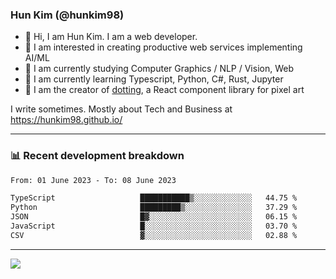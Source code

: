 ### Hun Kim (@hunkim98)

- 👋 Hi, I am Hun Kim. I am a web developer. 
- 🤔 I am interested in creating productive web services implementing AI/ML
- 🔭 I am currently studying Computer Graphics / NLP / Vision, Web 
- 🌱 I am currently learning Typescript, Python, C#, Rust, Jupyter
- 🎨 I am the creator of [dotting](hunkim98.github.io/dotting), a React component library for pixel art

I write sometimes. Mostly about Tech and Business at https://hunkim98.github.io/

---
### 📊 Recent development breakdown
<!--START_SECTION:waka-->

```txt
From: 01 June 2023 - To: 08 June 2023

TypeScript                   ███████████▒░░░░░░░░░░░░░   44.75 %
Python                       █████████▒░░░░░░░░░░░░░░░   37.29 %
JSON                         █▓░░░░░░░░░░░░░░░░░░░░░░░   06.15 %
JavaScript                   █░░░░░░░░░░░░░░░░░░░░░░░░   03.70 %
CSV                          ▓░░░░░░░░░░░░░░░░░░░░░░░░   02.88 %
```

<!--END_SECTION:waka-->
---

<!-- <div align='center'> -->
  <img align="center" src="https://github-readme-stats.vercel.app/api?username=hunkim98&theme=dark&show_icons=true"/>
<!-- </div> -->
<!--
**hunkim98/hunkim98** is a ✨ _special_ ✨ repository because its `README.md` (this file) appears on your GitHub profile.

Here are some ideas to get you started:

- 🔭 I’m currently working on ...
- 🌱 I’m currently learning ...
- 👯 I’m looking to collaborate on ...
- 🤔 I’m looking for help with ...
- 💬 Ask me about ...
- 📫 How to reach me: ...
- 😄 Pronouns: ...
- ⚡ Fun fact: ...
-->
